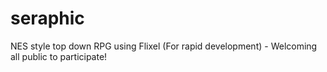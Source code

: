 seraphic
========

NES style top down RPG using Flixel (For rapid development) - Welcoming all public to participate!
